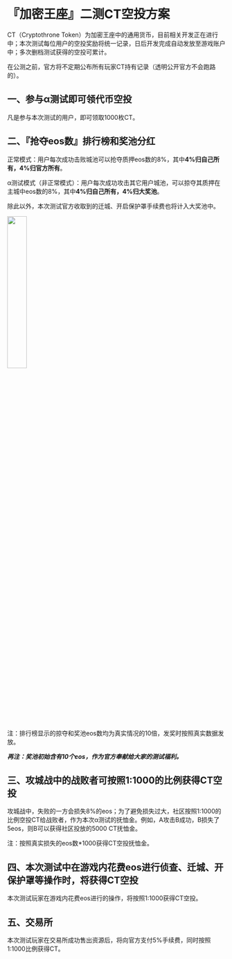 # 『加密王座』二测CT空投方案

CT（Cryptothrone Token）为加密王座中的通用货币，目前相关开发正在进行中；本次测试每位用户的空投奖励将统一记录，日后开发完成自动发放至游戏账户中；多次删档测试获得的空投可累计。

在公测之前，官方将不定期公布所有玩家CT持有记录（透明公开官方不会跑路的）。

## 一、参与α测试即可领代币空投

凡是参与本次测试的用户，即可领取1000枚CT。

## 二、『抢夺eos数』排行榜和奖池分红


正常模式：用户每次成功击败城池可以抢夺质押eos数的8%，其中**4%归自己所有，4%归官方所有**。

α测试模式（非正常模式）：用户每次成功攻击其它用户城池，可以掠夺其质押在主城中eos数的8%，其中**4%归自己所有，4%归大奖池**。

除此以外，本次测试官方收取到的迁城、开启保护罩手续费也将计入大奖池中。


<img  src="https://note.youdao.com/yws/public/resource/b36d0fe8e0d15699310c7f414756171d/xmlnote/6C84CFC96DE84F2A95DD7B6E9BE93999/12985 "  width=30%  height=30% />

注：排行榜显示的掠夺和奖池eos数均为真实情况的10倍，发奖时按照真实数据发放。

***再注：奖池初始含有10个eos，作为官方奉献给大家的测试福利。***

##  三、攻城战中的战败者可按照1:1000的比例获得CT空投
攻城战中，失败的一方会损失8%的eos；为了避免损失过大，社区按照1:1000的比例空投CT给战败者，作为本次α测试的抚恤金。例如，A攻击B成功，B损失了5eos，则B可以获得社区投放的5000 CT抚恤金。

注：按照真实损失的eos数*1000获得CT空投抚恤金。

## 四、本次测试中在游戏内花费eos进行侦查、迁城、开保护罩等操作时，将获得CT空投

本次测试玩家在游戏内花费eos进行的操作，将按照1:1000获得CT空投。

## 五、交易所

本次测试玩家在交易所成功售出资源后，将向官方支付5%手续费，同时按照1:1000比例获得CT。
